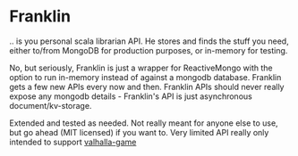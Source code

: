 # Franklin

.. is you personal scala librarian API. He stores and finds the stuff you need, either to/from MongoDB for production purposes, or in-memory for testing.

No, but seriously, Franklin is just a wrapper for ReactiveMongo with the option to run in-memory instead of against a mongodb database. Franklin gets a few new APIs every now and then. Franklin APIs should never really expose any mongodb details - Franklin's API is just asynchronous document/kv-storage.

Extended and tested as needed. Not really meant for anyone else to use, but go ahead (MIT licensed) if you want to.
Very limited API really only intended to support [valhalla-game](https://github.com/saiaku-gaming/valhalla-server)
